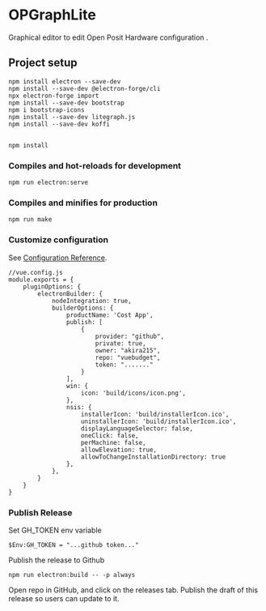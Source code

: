# OPGraphLite

Graphical editor to edit Open Posit Hardware configuration .

## Project setup
```
npm install electron --save-dev
npm install --save-dev @electron-forge/cli
npx electron-forge import
npm install --save-dev bootstrap
npm i bootstrap-icons
npm install --save-dev litegraph.js
npm install --save-dev koffi


npm install
```

### Compiles and hot-reloads for development
```
npm run electron:serve
```

### Compiles and minifies for production
```
npm run make
```

### Customize configuration
See [Configuration Reference](https://cli.vuejs.org/config/).
```
//vue.config.js
module.exports = {
	pluginOptions: {
		electronBuilder: {
			nodeIntegration: true,
			builderOptions: {
				productName: 'Cost App',
				publish: [
					{
						provider: "github",
						private: true,
						owner: "akira215",
						repo: "vuebudget",
						token: "......."
					}
				],
				win: {
					icon: 'build/icons/icon.png',
				},
				nsis: {
					installerIcon: 'build/installerIcon.ico',
					uninstallerIcon: 'build/installerIcon.ico',
					displayLanguageSelector: false,
					oneClick: false,
					perMachine: false,
					allowElevation: true,
					allowToChangeInstallationDirectory: true
				},
			},
		}
	}
}
```

### Publish Release 
Set GH_TOKEN env variable
```
$Env:GH_TOKEN = "...github token..."
```
Publish the release to Github
```
npm run electron:build -- -p always
```

Open repo in GitHub, and click on the releases tab. Publish the draft of this release so users can update to it.

